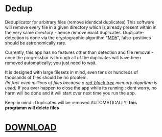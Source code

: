 # Dedup
Deduplicator for arbitrary files (remove identical duplicates)
This software will remove every file in a given directory which is already present within in the very same directory - hence remove exact duplicates.
Duplicate-detection is done via the cryptographic algorithm "[MD5](https://en.wikipedia.org/wiki/MD5)", false-positives should be astronomically rare.

Currently, this app has no features other than detection and file removal - once the progressbar is through all of the duplicates will have been removed automatically; you just need to wait.

It is designed with large filesets in mind, even tens or hundreds of thousands of files should be no problem.<br>
_(In fact even millions of files because a [red-black tree](https://en.wikipedia.org/wiki/Red%E2%80%93black_tree) memory algorithm is used)_
If you ever happen to close the app while its running : dont worry, no harm will be done and it will start over next time you run the app.

Keep in mind : Duplicates will be removed AUTOMATICALLY, **this programm will delete files**

# [DOWNLOAD](/releases/latest)
